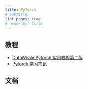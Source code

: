 ```yaml
---
title: PyTorch
# subtitle: 
list_pages: true
# order_by: title
---
```


## 教程

* [DataWhale Pytorch 实用教程第二版](https://tingsongyu.github.io/PyTorch-Tutorial-2nd/chapter-2/)
* [Pytorch 学习笔记](https://pytorch.zhangxiann.com/)

## 文档
